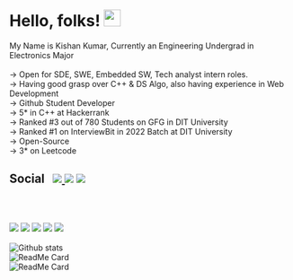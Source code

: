 # Hello, folks! <img src="https://raw.githubusercontent.com/MartinHeinz/MartinHeinz/master/wave.gif" width="30px" color = "grey">

My Name is Kishan Kumar, Currently an Engineering Undergrad in Electronics Major
<br>
<br>
-> Open for SDE, SWE, Embedded SW, Tech analyst intern roles.
<br>
-> Having good grasp over C++ & DS Algo, also having experience in Web Development
<br>
-> Github Student Developer
<br>
-> 5* in C++ at Hackerrank
<br>
-> Ranked #3 out of 780 Students on GFG in DIT University
<br>
-> Ranked #1 on InterviewBit in 2022 Batch at DIT University
<br>
-> Open-Source
<br>
-> 3* on Leetcode
<br>
<h2 id="user-content-social">
    Social &nbsp;
    <a href="mailto:undefined.kishan@gmail.com"><img src="https://img.shields.io/badge/-undefined.kishan@gmail.com-c14438?style=flat&logo=Gmail&logoColor=white"/></a><a href="mailto:kishankr.0210@gmail.com">
    <img src="https://img.shields.io/badge/-kishankr.0210@gmail.com-c14438?style=flat&logo=Gmail&logoColor=white"/></a>
    <a href="https://www.linkedin.com/in/kishan-kumar-12052a168/"><img src="https://img.shields.io/badge/-Kishan%20Kumar-0072b1?style=flat&logo=Linkedin&logoColor=white"/></a>
</h2>
<br>
<br>

![](https://img.shields.io/badge/<Programming_Languages>-<C__C++__Python>-informational?style=flat&logo=<LOGO_NAME>&logoColor=white&color=2bbc8a)
![](https://img.shields.io/badge/<Web_Technologies>-<HTML5__CSS3__JS__Bootstrap__React.Js__Node.Js>-informational?style=flat&logo=<LOGO_NAME>&logoColor=white&color=2bbc8a)
![](https://img.shields.io/badge/<OS>-<MAC__WINDOWS__LINUX>-informational?style=flat&logo=<LOGO_NAME>&logoColor=white&color=2bbc8a)
![](https://img.shields.io/badge/<TOOLS>-<ECLIPSE__Git__Github__XCODE__MATLAB__SUBLIME>-informational?style=flat&logo=<LOGO_NAME>&logoColor=white&color=2bbc8a)
![](https://img.shields.io/badge/<Web>-<AWS>-informational?style=flat&logo=<LOGO_NAME>&logoColor=white&color=2bbc8a)
<br>
<br>
![Github stats](https://github-readme-stats.vercel.app/api?username=kishankr7979)
<br>
![ReadMe Card](https://github-readme-stats.vercel.app/api/pin/?username=kishankr7979&repo=placements4u)
<br>
![ReadMe Card](https://github-readme-stats.vercel.app/api/pin/?username=kishankr7979&repo=TheDumpArea)
<br>
<br>
<br>
<!--![counter](https://[YourEndpoint].m.pipedream.net)-->


